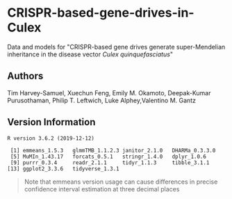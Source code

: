 # CRISPR-based-gene-drives-in-Culex
Data and models for "CRISPR-based gene drives generate super-Mendelian inheritance in the disease vector *Culex quinquefasciatus*"

## Authors

Tim Harvey-Samuel, Xuechun Feng, Emily M. Okamoto, Deepak-Kumar Purusothaman, Philip T. Leftwich, Luke Alphey,Valentino M. Gantz


## Version Information

```
R version 3.6.2 (2019-12-12)

 [1] emmeans_1.5.3   glmmTMB_1.1.2.3 janitor_2.1.0   DHARMa_0.3.3.0 
 [5] MuMIn_1.43.17   forcats_0.5.1   stringr_1.4.0   dplyr_1.0.6    
 [9] purrr_0.3.4     readr_2.1.1     tidyr_1.1.3     tibble_3.1.1   
[13] ggplot2_3.3.6   tidyverse_1.3.1 
```
> Note that emmeans version usage can cause differences in precise confidence interval estimation at three decimal places